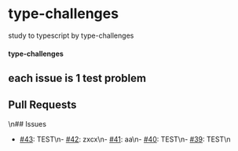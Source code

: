 # type-challenges

study to typescript by type-challenges

#### type-challenges

## each issue is 1 test problem

## Pull Requests
\n## Issues
- [#43](https://github.com/KimGSeok/type-challenges/issues/43): TEST\n- [#42](https://github.com/KimGSeok/type-challenges/issues/42): zxcx\n- [#41](https://github.com/KimGSeok/type-challenges/issues/41): aa\n- [#40](https://github.com/KimGSeok/type-challenges/issues/40): TEST\n- [#39](https://github.com/KimGSeok/type-challenges/issues/39): TEST\n